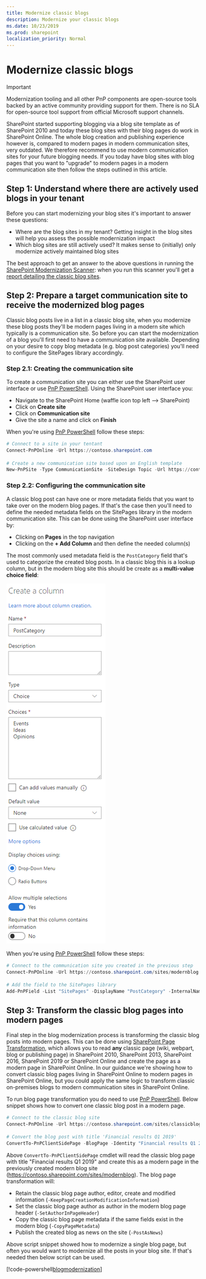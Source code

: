 ```yaml
---
title: Modernize classic blogs
description: Modernize your classic blogs
ms.date: 10/23/2019
ms.prod: sharepoint
localization_priority: Normal
---
```


# Modernize classic blogs

> [!IMPORTANT]
> Modernization tooling and all other PnP components are open-source tools backed by an active community providing support for them. There is no SLA for open-source tool support from official Microsoft support channels.

SharePoint started supporting blogging via a blog site template as of SharePoint 2010 and today these blog sites with their blog pages do work in SharePoint Online. The whole blog creation and publishing experience however is, compared to modern pages in modern communication sites, very outdated. We therefore recommend to use modern communication sites for your future blogging needs. If you today have blog sites with blog pages that you want to "upgrade" to modern pages in a modern communication site then follow the steps outlined in this article.

## Step 1: Understand where there are actively used blogs in your tenant

Before you can start modernizing your blog sites it's important to answer these questions:

- Where are the blog sites in my tenant? Getting insight in the blog sites will help you assess the possible modernization impact
- Which blog sites are still actively used? It makes sense to (initially) only modernize actively maintained blog sites

The best approach to get an answer to the above questions in running the [SharePoint Modernization Scanner](./modernize-scanner.md): when you run this scanner you'll get a [report detailing the classic blog sites](./modernize-scanner-reports-blogs.md).

## Step 2: Prepare a target communication site to receive the modernized blog pages

Classic blog posts live in a list in a classic blog site, when you modernize these blog posts they'll be modern pages living in a modern site which typically is a communication site. So before you can start the modernization of a blog you'll first need to have a communication site available. Depending on your desire to copy blog metadata (e.g. blog post categories) you'll need to configure the SitePages library accordingly.

### Step 2.1: Creating the communication site

To create a communication site you can either use the SharePoint user interface or use [PnP PowerShell](https://aka.ms/sppnp-powershell). Using the SharePoint user interface you:

- Navigate to the SharePoint Home (waffle icon top left --> SharePoint)
- Click on **Create site**
- Click on **Communication site**
- Give the site a name and click on **Finish**

When you're using [PnP PowerShell](https://aka.ms/sppnp-powershell) follow these steps:

```PowerShell
# Connect to a site in your tentant
Connect-PnPOnline -Url https://contoso.sharepoint.com

# Create a new communication site based upon an English template
New-PnPSite -Type CommunicationSite -SiteDesign Topic -Url https://contoso.sharepoint.com/sites/modernblog -Title "Blog site" -Lcid 1033
```

### Step 2.2: Configuring the communication site

A classic blog post can have one or more metadata fields that you want to take over on the modern blog pages. If that's the case then you'll need to define the needed metadata fields on the SitePages library in the modern communication site. This can be done using the SharePoint user interface by:

- Clicking on **Pages** in the top navigation
- Clicking on the **+ Add Column** and then define the needed column(s)

The most commonly used metadata field is the `PostCategory` field that's used to categorize the created blog posts. In a classic blog this is a lookup column, but in the modern blog site this should be create as a **multi-value choice field**:

![postcategory field](media/modernize/blog_1.png)

When you're using [PnP PowerShell](https://aka.ms/sppnp-powershell) follow these steps:

```PowerShell
# Connect to the communication site you created in the previous step
Connect-PnPOnline -Url https://contoso.sharepoint.com/sites/modernblog

# Add the field to the SitePages library
Add-PnPField -List "SitePages" -DisplayName "PostCategory" -InternalName "PostCategory" -Type MultiChoice -AddToDefaultView -Choices "Events","Ideas","Opinions"
```

## Step 3: Transform the classic blog pages into modern pages

Final step in the blog modernization process is transforming the classic blog posts into modern pages. This can be done using [SharePoint Page Transformation](./modernize-userinterface-site-pages.md), which allows you to read **any** classic page (wiki, webpart, blog or publishing page) in SharePoint 2010, SharePoint 2013, SharePoint 2016, SharePoint 2019 or SharePoint Online and create the page as a modern page in SharePoint Online. In our guidance we're showing how to convert classic blog pages living in SharePoint Online to modern pages in SharePoint Online, but you could apply the same logic to transform classic on-premises blogs to modern communication sites in SharePoint Online.

To run blog page transformation you do need to use [PnP PowerShell](https://aka.ms/sppnp-powershell). Below snippet shows how to convert one classic blog post in a modern page.

```PowerShell
# Connect to the classic blog site
Connect-PnPOnline -Url https://contoso.sharepoint.com/sites/classicblog

# Convert the blog post with title 'Financial results Q1 2019'
ConvertTo-PnPClientSidePage -BlogPage -Identity "Financial results Q1 2019" -Overwrite -TargetWebUrl https://contoso.sharepoint.com/sites/modernblog -LogType File -LogVerbose -LogFolder "c:\temp" -KeepPageCreationModificationInformation -PostAsNews -SetAuthorInPageHeader -CopyPageMetadata
```

Above `ConvertTo-PnPClientSidePage` cmdlet will read the classic blog page with title "Financial results Q1 2019" and create this as a modern page in the previously created modern blog site (https://contoso.sharepoint.com/sites/modernblog). The blog page transformation will:

- Retain the classic blog page author, editor, create and modified information (`-KeepPageCreationModificationInformation`)
- Set the classic blog page author as author in the modern blog page header (`-SetAuthorInPageHeader`)
- Copy the classic blog page metadata if the same fields exist in the modern blog (`-CopyPageMetadata`)
- Publish the created blog as news on the site (`-PostAsNews`)

Above script snippet showed how to modernize a single blog page, but often you would want to modernize all the posts in your blog site. If that's needed then below script can be used.

[!code-powershell[blogmodernization](../../sp-dev-modernization/Scripts/PageTransformation/Convert-BlogPages.ps1 "Convert blog pages into modern pages")]
